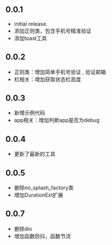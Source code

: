 ## 0.0.1
* initial release.
* 添加正则类，包含手机号精准验证
* 添加toast工具

## 0.0.2
* 正则类：增加简单手机号验证 , 验证邮箱
* 栏相关：增加获取状态栏高度

## 0.0.3
* 新增示例代码
* app相关：增加判断app是否为debug

## 0.0.4
* 更新了最新的工具

## 0.0.5
* 删除no_splash_factory类
* 增加DurationExt扩展

## 0.0.7
* 删除dio
* 增加函数防抖，函数节流
